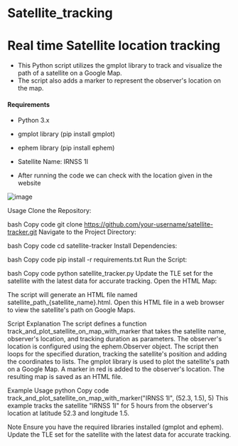 # Satellite_tracking


# Real time Satellite location tracking


- This Python script utilizes the gmplot library to track and visualize the path of a satellite on a Google Map.
- The script also adds a marker to represent the observer's location on the map.

#### Requirements
- Python 3.x
- gmplot library (pip install gmplot)
- ephem library (pip install ephem)



- Satellite Name: IRNSS 1I

- After running the code we can check with the location given in the website 

![image](https://github.com/akhilkarthik/Satellite_tracking/assets/40953068/8217bbb6-b34a-45eb-8944-1767987db352)

Usage
Clone the Repository:

bash
Copy code
git clone https://github.com/your-username/satellite-tracker.git
Navigate to the Project Directory:

bash
Copy code
cd satellite-tracker
Install Dependencies:

bash
Copy code
pip install -r requirements.txt
Run the Script:

bash
Copy code
python satellite_tracker.py
Update the TLE set for the satellite with the latest data for accurate tracking.
Open the HTML Map:

The script will generate an HTML file named satellite_path_{satellite_name}.html.
Open this HTML file in a web browser to view the satellite's path on Google Maps.


Script Explanation
The script defines a function track_and_plot_satellite_on_map_with_marker that takes the satellite name, observer's location, and tracking duration as parameters.
The observer's location is configured using the ephem.Observer object.
The script then loops for the specified duration, tracking the satellite's position and adding the coordinates to lists.
The gmplot library is used to plot the satellite's path on a Google Map.
A marker in red is added to the observer's location.
The resulting map is saved as an HTML file.

Example Usage
python
Copy code
track_and_plot_satellite_on_map_with_marker("IRNSS 1I", (52.3, 1.5), 5)
This example tracks the satellite "IRNSS 1I" for 5 hours from the observer's location at latitude 52.3 and longitude 1.5.

Note
Ensure you have the required libraries installed (gmplot and ephem).
Update the TLE set for the satellite with the latest data for accurate tracking.
